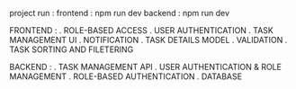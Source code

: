 project run : 
        frontend : npm run dev
        backend : npm run dev

FRONTEND :
        . ROLE-BASED ACCESS
        . USER AUTHENTICATION
        . TASK MANAGEMENT UI
        . NOTIFICATION
        . TASK DETAILS MODEL
        . VALIDATION
        . TASK SORTING AND FILETERING

BACKEND :
        . TASK MANAGEMENT API
        . USER AUTHENTICATION & ROLE MANAGEMENT
        . ROLE-BASED AUTHENTICATION
        . DATABASE
